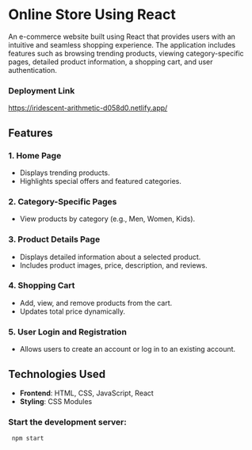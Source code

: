 # Online Store Using React

An e-commerce website built using React that provides users with an intuitive and seamless shopping experience. The application includes features such as browsing trending products, viewing category-specific pages, detailed product information, a shopping cart, and user authentication.


### Deployment Link

  https://iridescent-arithmetic-d058d0.netlify.app/


## Features

### 1. **Home Page**
   - Displays trending products.
   - Highlights special offers and featured categories.

### 2. **Category-Specific Pages**
   - View products by category (e.g., Men, Women, Kids).

### 3. **Product Details Page**
   - Displays detailed information about a selected product.
   - Includes product images, price, description, and reviews.

### 4. **Shopping Cart**
   - Add, view, and remove products from the cart.
   - Updates total price dynamically.

### 5. **User Login and Registration**
   - Allows users to create an account or log in to an existing account.
   


## Technologies Used

- **Frontend**: HTML, CSS, JavaScript, React
- **Styling**: CSS Modules 


###  Start the development server:
  ```bash
   npm start
   ```



